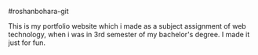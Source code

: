 ﻿#roshanbohara-git

This is my portfolio website which i made as a subject assignment of web technology, when i was in 3rd semester of my bachelor's degree. I made it just for fun.
